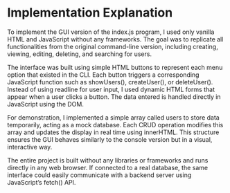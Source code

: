 # Implementation Explanation

To implement the GUI version of the index.js program, I used only vanilla HTML and JavaScript without any frameworks. The goal was to replicate all functionalities from the original command-line version, including creating, viewing, editing, deleting, and searching for users.

The interface was built using simple HTML buttons to represent each menu option that existed in the CLI. Each button triggers a corresponding JavaScript function such as showUsers(), createUser(), or deleteUser(). Instead of using readline for user input, I used dynamic HTML forms that appear when a user clicks a button. The data entered is handled directly in JavaScript using the DOM.

For demonstration, I implemented a simple array called users to store data temporarily, acting as a mock database. Each CRUD operation modifies this array and updates the display in real time using innerHTML. This structure ensures the GUI behaves similarly to the console version but in a visual, interactive way.

The entire project is built without any libraries or frameworks and runs directly in any web browser. If connected to a real database, the same interface could easily communicate with a backend server using JavaScript’s fetch() API.
